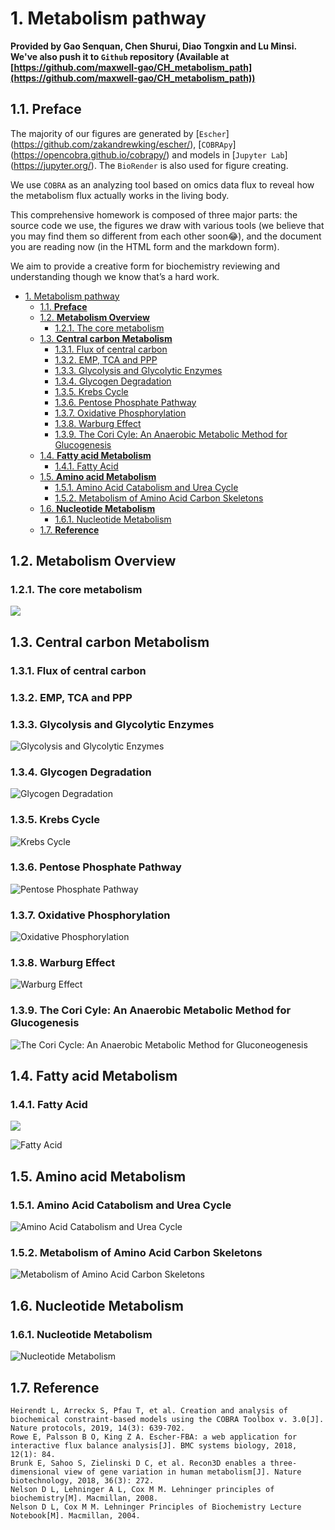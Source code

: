# 1. Metabolism pathway

__Provided by Gao Senquan, Chen Shurui, Diao Tongxin and Lu Minsi. We've also push it to `Github` repository
 (Available at [https://github.com/maxwell-gao/CH_metabolism_path](https://github.com/maxwell-gao/CH_metabolism_path))__

## 1.1. __Preface__

The majority of our figures are generated by [`Escher`] (https://github.com/zakandrewking/escher/), [`COBRApy`] (https://opencobra.github.io/cobrapy/) and models in [`Jupyter Lab`] (https://jupyter.org/). The `BioRender` is also used for figure creating. 

We use `COBRA` as an analyzing tool based on omics data flux to reveal how the metabolism flux actually works in the living body. 

This comprehensive homework is composed of three major parts: the source code we use, the figures we draw with various tools (we believe that you may find them so different from each other soon😂), and the document you are reading now (in the HTML form and the markdown form). 

We aim to provide a creative form for biochemistry reviewing and understanding though we know that’s a hard work. 

- [1. Metabolism pathway](#1-metabolism-pathway)
  - [1.1. __Preface__](#11-preface)
  - [1.2. __Metabolism Overview__](#12-metabolism-overview)
    - [1.2.1. The core metabolism](#121-the-core-metabolism)
  - [1.3. __Central carbon Metabolism__](#13-central-carbon-metabolism)
    - [1.3.1. Flux of central carbon](#131-flux-of-central-carbon)
    - [1.3.2. EMP, TCA and PPP](#132-emp-tca-and-ppp)
    - [1.3.3. Glycolysis and Glycolytic Enzymes](#133-glycolysis-and-glycolytic-enzymes)
    - [1.3.4. Glycogen Degradation](#134-glycogen-degradation)
    - [1.3.5. Krebs Cycle](#135-krebs-cycle)
    - [1.3.6. Pentose Phosphate Pathway](#136-pentose-phosphate-pathway)
    - [1.3.7. Oxidative Phosphorylation](#137-oxidative-phosphorylation)
    - [1.3.8. Warburg Effect](#138-warburg-effect)
    - [1.3.9. The Cori Cyle: An Anaerobic Metabolic Method for Glucogenesis](#139-the-cori-cyle-an-anaerobic-metabolic-method-for-glucogenesis)
  - [1.4. __Fatty acid Metabolism__](#14-fatty-acid-metabolism)
    - [1.4.1. Fatty Acid](#141-fatty-acid)
  - [1.5. __Amino acid Metabolism__](#15-amino-acid-metabolism)
    - [1.5.1. Amino Acid Catabolism and Urea Cycle](#151-amino-acid-catabolism-and-urea-cycle)
    - [1.5.2. Metabolism of Amino Acid Carbon Skeletons](#152-metabolism-of-amino-acid-carbon-skeletons)
  - [1.6. __Nucleotide Metabolism__](#16-nucleotide-metabolism)
    - [1.6.1. Nucleotide Metabolism](#161-nucleotide-metabolism)
  - [1.7. __Reference__](#17-reference)

## 1.2. __Metabolism Overview__

### 1.2.1. The core metabolism
![](GIF/core.gif)

<object width="75%" height="800px" data="Core.html"></object>

## 1.3. __Central carbon Metabolism__

### 1.3.1. Flux of central carbon
<object width="75%" height="1000px" data="CarbonMeta.html"></object>

### 1.3.2. EMP, TCA and PPP
<object width="75%" height="500px" data="EMP_TCA_PPP.html"></object>

### 1.3.3. Glycolysis and Glycolytic Enzymes
![Glycolysis and Glycolytic Enzymes](Figures/Glycolysis%20and%20Glycolytic%20Enzymes.png)

### 1.3.4. Glycogen Degradation
![Glycogen Degradation](Figures/Glycogen%20degradation.png)

### 1.3.5. Krebs Cycle
![Krebs Cycle](Figures/Krebs%20Cycle.png)

### 1.3.6. Pentose Phosphate Pathway
![Pentose Phosphate Pathway](Figures/Pentose%20Phosphate%20Pathway.png)

### 1.3.7. Oxidative Phosphorylation
![Oxidative Phosphorylation](Figures/Oxidative%20Phosphorylation.png)

### 1.3.8. Warburg Effect
![Warburg Effect](Figures/Warburg%20Effect.png)

### 1.3.9. The Cori Cyle: An Anaerobic Metabolic Method for Glucogenesis 
![The Cori Cycle: An Anaerobic Metabolic Method for Gluconeogenesis](Figures/The%20Cori%20Cycle_%20An%20Anaerobic%20Metabolic%20Method%20for%20Gluconeogenesis.png)


## 1.4. __Fatty acid Metabolism__

### 1.4.1. Fatty Acid

![](GIF/FattyAcid.gif)

<object width="75%" height="1000px" data="FAS.html"></object>

<object width="75%" height="1000px" data="FattyAcid.html"></object>

![Fatty Acid](Figures/Fatty%20Acid.svg "Fatty Acid")

## 1.5. __Amino acid Metabolism__

<object width="75%" height="1000px" data="AA.html"></object>

### 1.5.1. Amino Acid Catabolism and Urea Cycle
![Amino Acid Catabolism and Urea Cycle](Figures/Amino%20Acid%20Catabolism%20and%20Urea%20Cycle.png "Amino Acid Catabolism and Urea Cycle")

### 1.5.2. Metabolism of Amino Acid Carbon Skeletons
![Metabolism of Amino Acid Carbon Skeletons](Figures/Metabolism%20of%20Amino%20Acid%20Carbon%20Skeletons.png)

## 1.6. __Nucleotide Metabolism__

<object width="75%" height="1000px" data="Nucleotide.html"></object>

### 1.6.1. Nucleotide Metabolism
![Nucleotide Metabolism](Figures/Nucleotide%20Metabolism.png)

## 1.7. __Reference__
```
Heirendt L, Arreckx S, Pfau T, et al. Creation and analysis of biochemical constraint-based models using the COBRA Toolbox v. 3.0[J]. Nature protocols, 2019, 14(3): 639-702.
Rowe E, Palsson B O, King Z A. Escher-FBA: a web application for interactive flux balance analysis[J]. BMC systems biology, 2018, 12(1): 84.
Brunk E, Sahoo S, Zielinski D C, et al. Recon3D enables a three-dimensional view of gene variation in human metabolism[J]. Nature biotechnology, 2018, 36(3): 272.
Nelson D L, Lehninger A L, Cox M M. Lehninger principles of biochemistry[M]. Macmillan, 2008.
Nelson D L, Cox M M. Lehninger Principles of Biochemistry Lecture Notebook[M]. Macmillan, 2004.
```
